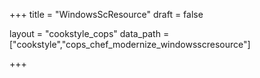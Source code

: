 +++
title = "WindowsScResource"
draft = false

layout = "cookstyle_cops"
data_path = ["cookstyle","cops_chef_modernize_windowsscresource"]

+++

<!-- The content of this page is automatically generated from the
cops_chef_modernize_windowsscresource.yml file in github.com/chef/cookstyle/blob/master/docs-chef-io/data/cookstyle/. -->

